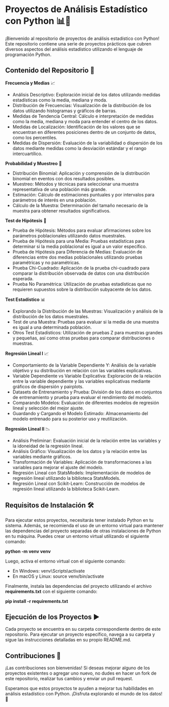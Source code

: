 # Proyectos de Análisis Estadístico con Python 📊🐍

¡Bienvenido al repositorio de proyectos de análisis estadístico con Python! Este repositorio contiene una serie de proyectos prácticos que cubren diversos aspectos del análisis estadístico utilizando el lenguaje de programación Python.

## Contenido del Repositorio 📁

**Frecuencia y Medias** 📈
- Análisis Descriptivo: Exploración inicial de los datos utilizando medidas estadísticas como la media, mediana y moda.
- Distribución de Frecuencias: Visualización de la distribución de los datos utilizando histogramas y gráficos de barras.
- Medidas de Tendencia Central: Cálculo e interpretación de medidas como la media, mediana y moda para entender el centro de los datos.
- Medidas de Localización: Identificación de los valores que se encuentran en diferentes posiciones dentro de un conjunto de datos, como los percentiles.
- Medidas de Dispersión: Evaluación de la variabilidad o dispersión de los datos mediante medidas como la desviación estándar y el rango intercuartílico.

**Probabilidad y Muestreo** 🎲
- Distribución Binomial: Aplicación y comprensión de la distribución binomial en eventos con dos resultados posibles.
- Muestreo: Métodos y técnicas para seleccionar una muestra representativa de una población más grande.
- Estimación: Cálculo de estimaciones puntuales y por intervalos para parámetros de interés en una población.
- Cálculo de la Muestra: Determinación del tamaño necesario de la muestra para obtener resultados significativos.

**Test de Hipótesis** 📝
- Prueba de Hipótesis: Métodos para evaluar afirmaciones sobre los parámetros poblacionales utilizando datos muestrales.
- Prueba de Hipótesis para una Media: Pruebas estadísticas para determinar si la media poblacional es igual a un valor específico.
- Prueba de Hipótesis para Diferencia de Medias: Evaluación de diferencias entre dos medias poblacionales utilizando pruebas paramétricas y no paramétricas.
- Prueba Chi-Cuadrado: Aplicación de la prueba chi-cuadrado para comparar la distribución observada de datos con una distribución esperada.
- Prueba No Paramétrica: Utilización de pruebas estadísticas que no requieren supuestos sobre la distribución subyacente de los datos.

**Test Estadístico** 📊
- Explorando la Distribución de las Muestras: Visualización y análisis de la distribución de los datos muestrales.
- Test de una Muestra: Pruebas para evaluar si la media de una muestra es igual a una determinada población.
- Otros Test Estadísticos: Utilización de pruebas Z para muestras grandes y pequeñas, así como otras pruebas para comparar distribuciones o muestras.

**Regresión Lineal I** 📈
- Comportamiento de la Variable Dependiente Y: Análisis de la variable objetivo y su distribución en relación con las variables explicativas.
- Variable Dependiente vs Variable Explicativa: Exploración de la relación entre la variable dependiente y las variables explicativas mediante gráficos de dispersión y pairplots.
- Datasets de Entrenamiento y Prueba: División de los datos en conjuntos de entrenamiento y prueba para evaluar el rendimiento del modelo.
- Comparando Modelos: Evaluación de diferentes modelos de regresión lineal y selección del mejor ajuste.
- Guardando y Cargando el Modelo Estimado: Almacenamiento del modelo entrenado para su posterior uso y reutilización.

**Regresión Lineal II** 📉
- Análisis Preliminar: Evaluación inicial de la relación entre las variables y la idoneidad de la regresión lineal.
- Análisis Gráfico: Visualización de los datos y la relación entre las variables mediante gráficos.
- Transformación de Variables: Aplicación de transformaciones a las variables para mejorar el ajuste del modelo.
- Regresión Lineal con StatsModels: Implementación de modelos de regresión lineal utilizando la biblioteca StatsModels.
- Regresión Lineal con Scikit-Learn: Construcción de modelos de regresión lineal utilizando la biblioteca Scikit-Learn.


## Requisitos de Instalación 🛠️

Para ejecutar estos proyectos, necesitarás tener instalado Python en tu sistema. Además, se recomienda el uso de un entorno virtual para mantener las dependencias del proyecto separadas de otras instalaciones de Python en tu máquina. Puedes crear un entorno virtual utilizando el siguiente comando:

**python -m venv venv**

Luego, activa el entorno virtual con el siguiente comando:

* En Windows: venv\Scripts\activate
* En macOS y Linux: source venv/bin/activate

Finalmente, instala las dependencias del proyecto utilizando el archivo **requirements.txt** con el siguiente comando:

**pip install -r requirements.txt**


## **Ejecución de los Proyectos** ▶️

Cada proyecto se encuentra en su carpeta correspondiente dentro de este repositorio. Para ejecutar un proyecto específico, navega a su carpeta y sigue las instrucciones detalladas en su propio README.md.

## **Contribuciones** 🚀

¡Las contribuciones son bienvenidas! Si deseas mejorar alguno de los proyectos existentes o agregar uno nuevo, no dudes en hacer un fork de este repositorio, realizar tus cambios y enviar un pull request.

Esperamos que estos proyectos te ayuden a mejorar tus habilidades en análisis estadístico con Python. ¡Disfruta explorando el mundo de los datos! 🎉


